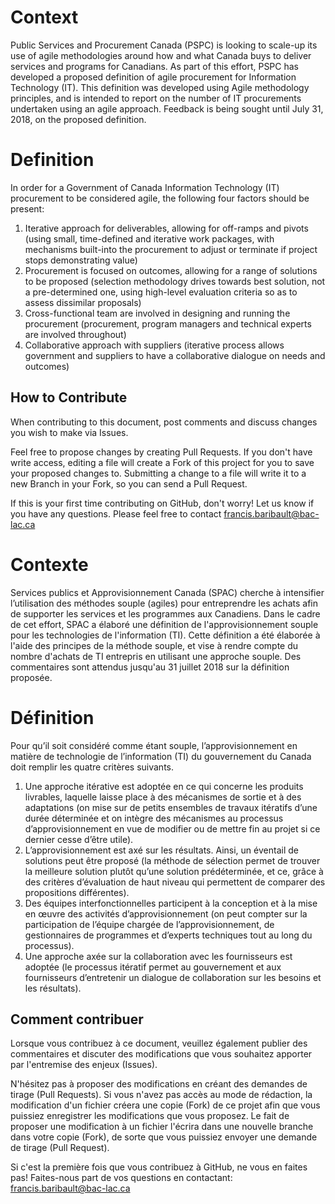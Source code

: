 # Context 

Public Services and Procurement Canada (PSPC) is looking to scale-up its use of agile methodologies around how and what Canada buys to deliver services and programs for Canadians.  As part of this effort, PSPC has developed a proposed definition of agile procurement for Information Technology (IT). This definition was developed using Agile methodology principles, and is intended to report on the number of IT procurements undertaken using an agile approach. Feedback is being sought until July 31, 2018, on the proposed definition. 

# Definition

In order for a Government of Canada Information Technology (IT) procurement to be considered agile, the following four factors should be present: 

1.	Iterative approach for deliverables, allowing for off-ramps and pivots (using small, time-defined and iterative work packages, with mechanisms built-into the procurement to adjust or terminate if project stops demonstrating value)
2.	Procurement is focused on outcomes, allowing for a range of solutions to be proposed (selection methodology drives towards best solution, not a pre-determined one, using high-level evaluation criteria so as to assess dissimilar proposals) 
3.	Cross-functional team are involved in designing and running the procurement (procurement, program managers and technical experts are involved throughout)
4.	Collaborative approach with suppliers (iterative process allows government and suppliers to have a collaborative dialogue on needs and outcomes)

## How to Contribute

When contributing to this document, post comments and discuss changes you wish to make via Issues.

Feel free to propose changes by creating Pull Requests.  If you don't have write access, editing a file will create a Fork of this project for you to save your proposed changes to.  Submitting a change to a file will write it to a new Branch in your Fork, so you can send a Pull Request.

If this is your first time contributing on GitHub, don't worry! Let us know if you have any questions. Please feel free to contact francis.baribault@bac-lac.ca

# Contexte 

Services publics et Approvisionnement Canada (SPAC) cherche à intensifier l’utilisation des méthodes souple (agiles) pour entreprendre les achats afin de supporter les services et les programmes aux Canadiens. Dans le cadre de cet effort, SPAC a élaboré une définition de l'approvisionnement souple pour les technologies de l'information (TI). Cette définition a été élaborée à l'aide des principes de la méthode souple, et vise à rendre compte du nombre d'achats de TI entrepris en utilisant une approche souple. Des commentaires sont attendus jusqu'au 31 juillet 2018 sur la définition proposée.

# Définition 

Pour qu’il soit considéré comme étant souple, l’approvisionnement en matière de technologie de l’information (TI) du gouvernement du Canada doit remplir les quatre critères suivants. 

1.	Une approche itérative est adoptée en ce qui concerne les produits livrables, laquelle laisse place à des mécanismes de sortie et à des adaptations (on mise sur de petits ensembles de travaux itératifs d’une durée déterminée et on intègre des mécanismes au processus d’approvisionnement en vue de modifier ou de mettre fin au projet si ce dernier cesse d’être utile). 
2.	L’approvisionnement est axé sur les résultats. Ainsi, un éventail de solutions peut être proposé (la méthode de sélection permet de trouver la meilleure solution plutôt qu’une solution prédéterminée, et ce, grâce à des critères d’évaluation de haut niveau qui permettent de comparer des propositions différentes).  
3.	Des équipes interfonctionnelles participent à la conception et à la mise en œuvre des activités d’approvisionnement (on peut compter sur la participation de l’équipe chargée de l’approvisionnement, de gestionnaires de programmes et d’experts techniques tout au long du processus). 
4.	Une approche axée sur la collaboration avec les fournisseurs est adoptée (le processus itératif permet au gouvernement et aux fournisseurs d’entretenir un dialogue de collaboration sur les besoins et les résultats).

## Comment contribuer

Lorsque vous contribuez à ce document, veuillez également publier des commentaires et discuter des modifications que vous souhaitez apporter par l'entremise des enjeux (Issues).

N'hésitez pas à proposer des modifications en créant des demandes de tirage (Pull Requests). Si vous n'avez pas accès au mode de rédaction, la modification d'un fichier créera une copie (Fork) de ce projet afin que vous puissiez enregistrer les modifications que vous proposez. Le fait de proposer une modification à un fichier l'écrira dans une nouvelle branche dans votre copie (Fork), de sorte que vous puissiez envoyer une demande de tirage (Pull Request).

Si c'est la première fois que vous contribuez à GitHub, ne vous en faites pas! Faites-nous part de vos questions en contactant: francis.baribault@bac-lac.ca
